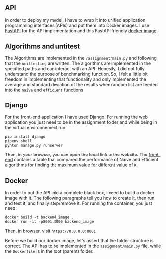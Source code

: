<a name='API'></a>
## API
In order to deploy my model, I have to wrap it into unified application programming interfaces (APIs) and put them into Docker images.
I use [FastAPI](https://fastapi.tiangolo.com/) for the API implementation and this FastAPI friendly [docker image](https://github.com/tiangolo/uvicorn-gunicorn-fastapi-docker).

<a name='Algorithms and untitest'></a>
##  Algorithms and untitest
The Algorithms are implemented in the `/assignment/main.py` and following that the `unittesting` are written. The algorithms are implemented in the specified paths and can interact with an API.
Honestly, I did not fully understand the purpose of benchmarking function. So, I felt a little bit freedom in implementing that functionality and only implemented the average and standard deviation of the results when random list are feeded into the `naive` and `efficient` functions

<a name='Django'></a>
## Django
For the front-end application I have used Django. For running the web application you just need to be in the assignment folder and while being in the virtual environnement run:
 ```
 pip install django
 pipenv shell
 pyhton manage.py runserver
 ```
 Then, in your browser, you can open the local link to the website.
 The [front-end](http://127.0.0.1:8000/optimize/) contains a table that compared the performance of Naive and Efficient algorithms for finding the maximum value for different value of `K`.


<a name='docker'></a>
## Docker
In order to put the API into a complete black box, I need to build a docker image with it. The following paragraphs tell you how to create it, then run and test it, and finally stop/remove it. 
For running the container, you just need:
```
docker build -t backend_image .
docker run -it -p8001:8000 backend_image
```
Then, in browser, visit `https://0.0.0.0:8001`

Before we build our docker image, let's assert that the folder structure is correct.
The API has to be implemented in the `assignment/main.py` file, while the `Dockerfile` is in the root (parent) folder.
